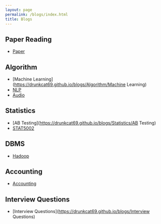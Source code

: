 ```yaml
---
layout: page
permalink: /blogs/index.html
title: Blogs
---
```


## Paper Reading

- [Paper](https://drunkcat69.github.io/blogs/paper/Paper) 

## Algorithm

- [Machine Learning](https://drunkcat69.github.io/blogs/Algorithm/Machine Learning) <br>
- [NLP](https://drunkcat69.github.io/blogs/Algorithm/NLP)<br>
- [Audio](https://drunkcat69.github.io/blogs/Algorithm/Audio)

## Statistics

- [AB Testing](https://drunkcat69.github.io/blogs/Statistics/AB Testing)<br>
- [STAT5002](https://drunkcat69.github.io/blogs/Statistics/STAT5002/)

## DBMS

- [Hadoop](https://drunkcat69.github.io/blogs/DBMS/Hadoop)<br>

## Accounting

- [Accounting](https://drunkcat69.github.io/blogs/Accounting)<br>

## Interview Questions

- [Interview Questions](https://drunkcat69.github.io/blogs/Interview Questions)<br>

